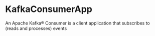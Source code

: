 # KafkaConsumerApp
An Apache Kafka® Consumer is a client application that subscribes to (reads and processes) events
